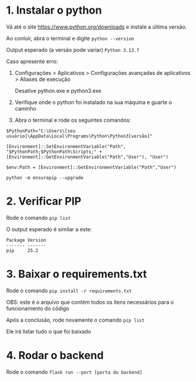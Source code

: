 # 1. Instalar o python
Vá até o site https://www.python.org/downloads e instale a última versão.

Ao conluir, abra o terminal e digite `python --version`

Output esperado (a versão pode variar) `Python 3.13.7`

Caso apresente erro:
1. Configurações > Aplicativos > Configurações avançadas de aplicativos > Aliases de execução 
    
    Desative python.exe e python3.exe
2. Verifique onde o python foi instalado na sua máquina e guarte o caminho
3. Abra o terminal e rode os seguintes comandos:

`$PythonPath="C:\Users\[seu usuário]\AppData\Local\Programs\Python\Python3[versão]"`

`[Environment]::SetEnvironmentVariable("Path", "$PythonPath;$PythonPath\Scripts;" + [Environment]::GetEnvironmentVariable("Path","User"), "User")`

`$env:Path = [Environment]::GetEnvironmentVariable("Path","User")`

`python -m ensurepip --upgrade`

# 2. Verificar PIP
Rode o comando `pip list`

O output esperado é similar a este:

    Package Version
    ------- -------
    pip     25.2

# 3. Baixar o requirements.txt
Rode o comando `pip install -r requirements.txt`

OBS: este é o arquivo que contém todos os itens necessários para o funcionamento do código

Após a conclusão, rode novamente o comando `pip list`

Ele irá listar tudo o que foi baixado

# 4. Rodar o backend
Rode o comando `flask run --port [porta do backend]`
